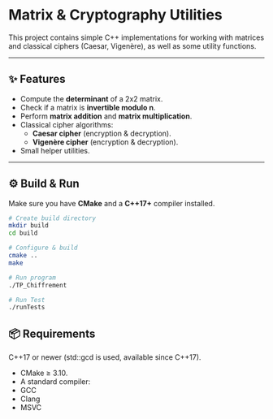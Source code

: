 # Matrix & Cryptography Utilities

This project contains simple C++ implementations for working with matrices and classical ciphers (Caesar, Vigenère), as well as some utility functions.

---

## ✨ Features
- Compute the **determinant** of a 2x2 matrix.
- Check if a matrix is **invertible modulo n**.
- Perform **matrix addition** and **matrix multiplication**.
- Classical cipher algorithms:
    - **Caesar cipher** (encryption & decryption).
    - **Vigenère cipher** (encryption & decryption).
- Small helper utilities.

---

## ⚙️ Build & Run
Make sure you have **CMake** and a **C++17+** compiler installed.

```bash
# Create build directory
mkdir build
cd build

# Configure & build
cmake ..
make

# Run program
./TP_Chiffrement

# Run Test
./runTests
```

## 📦 Requirements

C++17 or newer (std::gcd is used, available since C++17).

- CMake ≥ 3.10.
- A standard compiler:
- GCC
- Clang
- MSVC
